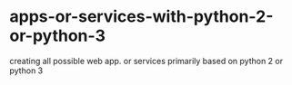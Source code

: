 # apps-or-services-with-python-2-or-python-3
creating all possible web app. or services primarily based on python 2 or python 3 
